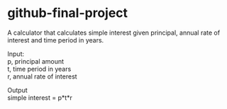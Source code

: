 # github-final-project

A calculator that calculates simple interest given principal, annual rate of interest and time period in years.

Input:<br />
   p, principal amount<br />
   t, time period in years<br />
   r, annual rate of interest
   
Output<br />
   simple interest = p\*t\*r
